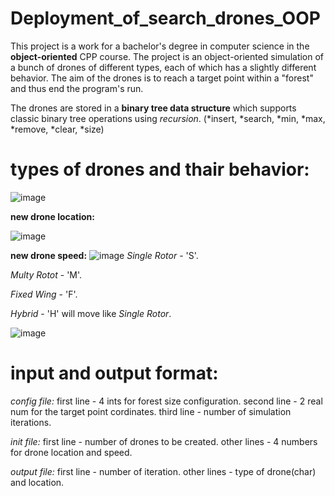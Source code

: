 # Deployment_of_search_drones_OOP

This project is a work for a bachelor's degree in computer science in the **object-oriented** CPP course.
The project is an object-oriented simulation of a bunch of drones of different types, each of which has a slightly different behavior.
The aim of the drones is to reach a target point within a "forest" and thus end the program's run.

The drones are stored in a **binary tree data structure** which supports classic binary tree operations using *recursion*.
(*insert, *search, *min, *max, *remove, *clear, *size)

# types of drones and thair behavior:
![image](https://github.com/user-attachments/assets/09756c80-0d44-4b52-af76-ebdda611f662)



**new drone location:** 

![image](https://github.com/user-attachments/assets/e58bca51-057d-4f45-b4ef-8b8388186393)


**new drone speed:**
![image](https://github.com/user-attachments/assets/0ca2d086-edc7-4b0e-aec0-a6402e0f737b)
*Single Rotor* - 'S'.

*Multy Rotot* - 'M'.

*Fixed Wing* - 'F'.

*Hybrid* - 'H'  will move like *Single Rotor*.

![image](https://github.com/user-attachments/assets/947b69f4-12ec-4c68-9268-4800addc3b9b)

# input and output format:
*config file:* 
first line - 4 ints for forest size configuration.
second line - 2 real num for the target point cordinates.
third line - number of simulation iterations.

*init file:*
first line - number of drones to be created.
other lines - 4 numbers for drone location and speed.

*output file:*
first line - number of iteration.
other lines - type of drone(char) and location.



